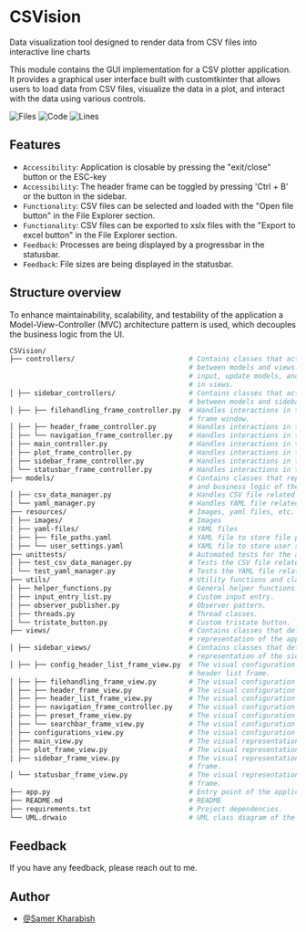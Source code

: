 # CSVision

Data visualization tool designed to render data from CSV files into interactive line charts

This module contains the GUI implementation for a CSV plotter application. It provides a graphical user interface built with customtkinter that allows users to load data from CSV files, visualize the data in a plot, and interact with the data using various controls.

![Files](https://tokei.rs/b1/github/SamerKharabish/CSVision?category=files)
![Code](https://tokei.rs/b1/github/SamerKharabish/CSVision?category=code)
![Lines](https://tokei.rs/b1/github/SamerKharabish/CSVision?category=lines)

## Features

- ```Accessibility```: Application is closable by pressing the "exit/close" button or the ESC-key
- ```Accessibility```: The header frame can be toggled by pressing 'Ctrl + B' or the button in the sidebar.
- ```Functionality```: CSV files can be selected and loaded with the "Open file button" in the File Explorer section.
- ```Functionality```: CSV files can be exported to xslx files with the "Export to excel button" in the File Explorer section.
- ```Feedback```: Processes are being displayed by a progressbar in the statusbar.
- ```Feedback```: File sizes are being displayed in the statusbar.

## Structure overview

To enhance maintainability, scalability, and testability of the application a Model-View-Controller (MVC) architecture pattern is used, which decouples the business logic from the UI.

```bash
CSVision/
├── controllers/                            # Contains classes that act as intermediaries
                                            # between models and views. They handle user
                                            # input, update models, and reflect changes
                                            # in views.
│ ├── sidebar_controllers/                  # Contains classes that act as intermediaries
                                            # between models and sidebar_views.
│ ├── ├── filehandling_frame_controller.py  # Handles interactions in the file handling
                                            # frame window.
│ ├── ├── header_frame_controller.py        # Handles interactions in the header frame.
│ ├── └── navigation_frame_controller.py    # Handles interactions in the navigation frame.
│ ├── main_controller.py                    # Handles interactions in the main window.
│ ├── plot_frame_controller.py              # Handles interactions in the plot frame.
│ ├── sidebar_frame_controller.py           # Handles interactions in the sidebar frame.
│ └── statusbar_frame_controller.py         # Handles interactions in the statusbar frame.
├── models/                                 # Contains classes that represent the data
                                            # and business logic of the application.
│ ├── csv_data_manager.py                   # Handles CSV file related operations.
│ └── yaml_manager.py                       # Handles YAML file related operations.
├── resources/                              # Images, yaml files, etc.
│ ├── images/                               # Images
│ ├── yaml-files/                           # YAML files
│ ├── ├── file_paths.yaml                   # YAML file to store file paths.
│ ├── └── user_settings.yaml                # YAML file to store user settings.
├── unittests/                              # Automated tests for the application.
│ ├── test_csv_data_manager.py              # Tests the CSV file related operations.
│ └── test_yaml_manager.py                  # Tests the YAML file related operations.
├── utils/                                  # Utility functions and classes.
│ ├── helper_functions.py                   # General helper functions.
│ ├── input_entry_list.py                   # Custom input entry.
│ ├── observer_publisher.py                 # Observer pattern.
│ ├── threads.py                            # Thread classes.
│ └── tristate_button.py                    # Custom tristate button.
├── views/                                  # Contains classes that define the visual
                                            # representation of the application.
│ ├── sidebar_views/                        # Contains classes that define the visual
                                            # representation of the sidebar views.
│ ├── ├── config_header_list_frame_view.py  # The visual configuration of the configuration
                                            # header list frame.
│ ├── ├── filehandling_frame_view.py        # The visual configuration of the file handling frame.
│ ├── ├── header_frame_view.py              # The visual configuration of the header frame.
│ ├── ├── header_list_frame_view.py         # The visual configuration of the header list frame.
│ ├── ├── navigation_frame_controller.py    # The visual configuration of the navigation frame.
│ ├── ├── preset_frame_view.py              # The visual configuration of the preset frame.
│ ├── └── searchbar_frame_view.py           # The visual configuration of the searchbar frame.
│ ├── configurations_view.py                # The visual configuration of all views.
│ ├── main_view.py                          # The visual representation of main window.
│ ├── plot_frame_view.py                    # The visual representation of the plot frame.
│ ├── sidebar_frame_view.py                 # The visual representation of the sidebar
                                            # frame.
│ └── statusbar_frame_view.py               # The visual representation of the statusbar
                                            # frame.
├── app.py                                  # Entry point of the application.
├── README.md                               # README
├── requirements.txt                        # Project dependencies.
└── UML.drwaio                              # UML class diagram of the project.
```

## Feedback

If you have any feedback, please reach out to me.

## Author

- [@Samer Kharabish](<kharabishsamer@outlook.com>)
